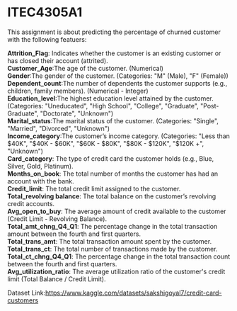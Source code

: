# ITEC4305A1

This assignment is about predicting the percentage of churned customer with the following featuers:<br>

**Attrition_Flag**: Indicates whether the customer is an existing customer or has closed their account (attrited).<br>
**Customer_Age**:The age of the customer. (Numerical)<br>
**Gender**:The gender of the customer. (Categories: "M" (Male), "F" (Female))<br>
**Dependent_count**:The number of dependents the customer supports (e.g., children, family members). (Numerical - Integer)<br>
**Education_level**:The highest education level attained by the customer. (Categories: "Uneducated", "High School", "College", "Graduate", "Post-Graduate", "Doctorate", "Unknown")<br>
**Marital_status**:The marital status of the customer. (Categories: "Single", "Married", "Divorced", "Unknown")<br>
**Income_category**:The customer’s income category. (Categories: "Less than $40K", "$40K - $60K", "$60K - $80K", "$80K - $120K", "$120K +", "Unknown")<br>
**Card_category**: The type of credit card the customer holds (e.g., Blue, Silver, Gold, Platinum).<br>
**Months_on_book**: The total number of months the customer has had an account with the bank.<br>
**Credit_limit**: The total credit limit assigned to the customer.<br>
**Total_revolving balance**: The total balance on the customer’s revolving credit accounts.<br>
**Avg_open_to_buy**: The average amount of credit available to the customer (Credit Limit - Revolving Balance).<br>
**Total_amt_chng_Q4_Q1**: The percentage change in the total transaction amount between the fourth and first quarters.<br>
**Total_trans_amt**: The total transaction amount spent by the customer.<br>
**Total_trans_ct**: The total number of transactions made by the customer.<br>
**Total_ct_chng_Q4_Q1**: The percentage change in the total transaction count between the fourth and first quarters.<br>
**Avg_utilization_ratio**: The average utilization ratio of the customer's credit limit (Total Balance / Credit Limit).<br>

Dataset Link:https://www.kaggle.com/datasets/sakshigoyal7/credit-card-customers
